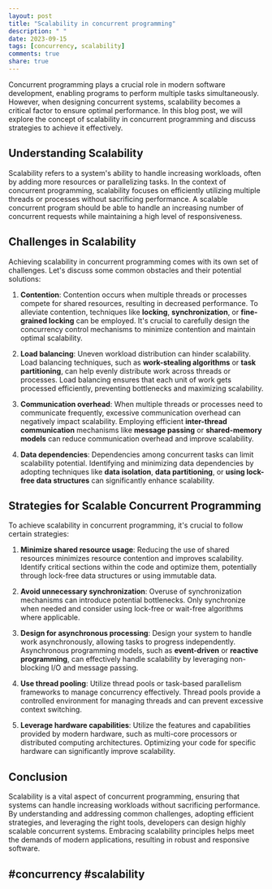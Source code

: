 ```yaml
---
layout: post
title: "Scalability in concurrent programming"
description: " "
date: 2023-09-15
tags: [concurrency, scalability]
comments: true
share: true
---
```


Concurrent programming plays a crucial role in modern software development, enabling programs to perform multiple tasks simultaneously. However, when designing concurrent systems, scalability becomes a critical factor to ensure optimal performance. In this blog post, we will explore the concept of scalability in concurrent programming and discuss strategies to achieve it effectively.

## Understanding Scalability
Scalability refers to a system's ability to handle increasing workloads, often by adding more resources or parallelizing tasks. In the context of concurrent programming, scalability focuses on efficiently utilizing multiple threads or processes without sacrificing performance. A scalable concurrent program should be able to handle an increasing number of concurrent requests while maintaining a high level of responsiveness.

## Challenges in Scalability
Achieving scalability in concurrent programming comes with its own set of challenges. Let's discuss some common obstacles and their potential solutions:

1. **Contention**: Contention occurs when multiple threads or processes compete for shared resources, resulting in decreased performance. To alleviate contention, techniques like **locking**, **synchronization**, or **fine-grained locking** can be employed. It's crucial to carefully design the concurrency control mechanisms to minimize contention and maintain optimal scalability.

2. **Load balancing**: Uneven workload distribution can hinder scalability. Load balancing techniques, such as **work-stealing algorithms** or **task partitioning**, can help evenly distribute work across threads or processes. Load balancing ensures that each unit of work gets processed efficiently, preventing bottlenecks and maximizing scalability.

3. **Communication overhead**: When multiple threads or processes need to communicate frequently, excessive communication overhead can negatively impact scalability. Employing efficient **inter-thread communication** mechanisms like **message passing** or **shared-memory models** can reduce communication overhead and improve scalability.

4. **Data dependencies**: Dependencies among concurrent tasks can limit scalability potential. Identifying and minimizing data dependencies by adopting techniques like **data isolation**, **data partitioning**, or **using lock-free data structures** can significantly enhance scalability.

## Strategies for Scalable Concurrent Programming
To achieve scalability in concurrent programming, it's crucial to follow certain strategies:

1. **Minimize shared resource usage**: Reducing the use of shared resources minimizes resource contention and improves scalability. Identify critical sections within the code and optimize them, potentially through lock-free data structures or using immutable data.

2. **Avoid unnecessary synchronization**: Overuse of synchronization mechanisms can introduce potential bottlenecks. Only synchronize when needed and consider using lock-free or wait-free algorithms where applicable.

3. **Design for asynchronous processing**: Design your system to handle work asynchronously, allowing tasks to progress independently. Asynchronous programming models, such as **event-driven** or **reactive programming**, can effectively handle scalability by leveraging non-blocking I/O and message passing.

4. **Use thread pooling**: Utilize thread pools or task-based parallelism frameworks to manage concurrency effectively. Thread pools provide a controlled environment for managing threads and can prevent excessive context switching.

5. **Leverage hardware capabilities**: Utilize the features and capabilities provided by modern hardware, such as multi-core processors or distributed computing architectures. Optimizing your code for specific hardware can significantly improve scalability.

## Conclusion
Scalability is a vital aspect of concurrent programming, ensuring that systems can handle increasing workloads without sacrificing performance. By understanding and addressing common challenges, adopting efficient strategies, and leveraging the right tools, developers can design highly scalable concurrent systems. Embracing scalability principles helps meet the demands of modern applications, resulting in robust and responsive software.

## #concurrency #scalability